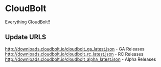 # CloudBolt
Everything CloudBolt!!

Update URLS
------------
http://downloads.cloudbolt.io/cloudbolt_ga_latest.json - GA Releases <br>
http://downloads.cloudbolt.io/cloudbolt_rc_latest.json - RC Releases <br>
http://downloads.cloudbolt.io/cloudbolt_alpha_latest.json - Alpha Releases
